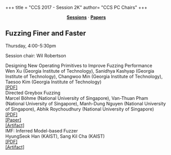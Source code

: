 +++
title = "CCS 2017 - Session 2K"
author= "CCS PC Chairs"
+++
<center><a href="/sessions"><b>Sessions</b></a> &middot; <a href="/papers"><b>Papers</b></a></center>
<p>
<h2>Fuzzing Finer and Faster</h2>Thursday, 4:00-5:30pm<p>Session chair: Wil Robertson<div class="bpaper"><span class="ptitle">Designing New Operating Primitives to Improve Fuzzing Performance</span></br><div class="pblock"><span class="author">Wen&nbsp;Xu</span> <span class="institution">(Georgia Institute of Technology)</span>, <span class="author">Sanidhya&nbsp;Kashyap</span> <span class="institution">(Georgia Institute of Technology)</span>, <span class="author">Changwoo&nbsp;Min</span> <span class="institution">(Georgia Institute of Technology)</span>, <span class="author">Taesoo&nbsp;Kim</span> <span class="institution">(Georgia Institute of Technology)</span><br><div class="pextra"> <a href="https://acmccs.github.io/papers/p2313-xuA.pdf">[PDF]</a><br></div></div></div><div class="bpaper"><span class="ptitle">Directed Greybox Fuzzing</span></br><div class="pblock"><span class="author">Marcel&nbsp;B&ouml;hme</span> <span class="institution">(National University of Singapore)</span>, <span class="author">Van-Thuan&nbsp;Pham</span> <span class="institution">(National University of Singapore)</span>, <span class="author">Manh-Dung&nbsp;Nguyen</span> <span class="institution">(National University of Singapore)</span>, <span class="author">Abhik&nbsp;Roychoudhury</span> <span class="institution">(National University of Singapore)</span><br><div class="pextra"> <a href="https://acmccs.github.io/papers/p2329-bohmeAemb.pdf">[PDF]</a><br><a href="https://www.comp.nus.edu.sg/~mboehme/paper/CCS17.pdf">[Paper]</a><br><a href="https://github.com/aflgo/aflgo">[Artifact]</a><br></div></div></div><div class="bpaper"><span class="ptitle">IMF: Inferred Model-based Fuzzer</span></br><div class="pblock"><span class="author">HyungSeok&nbsp;Han</span> <span class="institution">(KAIST)</span>, <span class="author">Sang&nbsp;Kil&nbsp;Cha</span> <span class="institution">(KAIST)</span><br><div class="pextra"> <a href="https://acmccs.github.io/papers/p2345-hanA.pdf">[PDF]</a><br><a href="https://github.com/SoftSec-KAIST/IMF">[Artifact]</a><br></div></div></div>